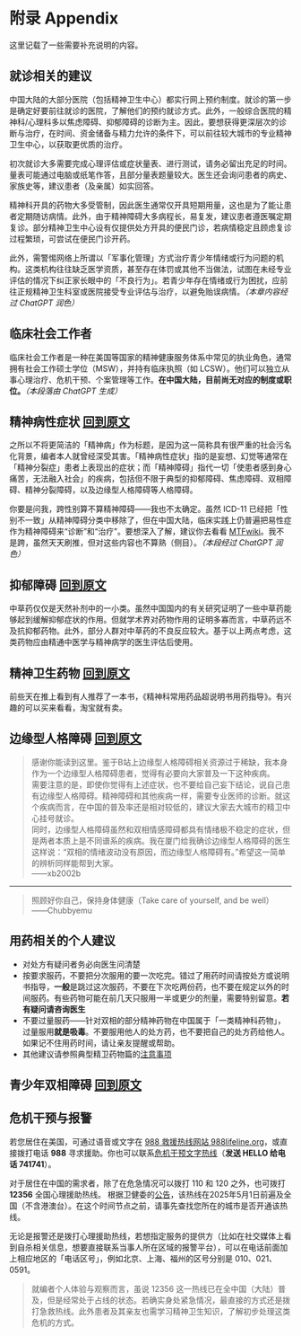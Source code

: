# 附录 Appendix

这里记载了一些需要补充说明的内容。

## 就诊相关的建议

中国大陆的大部分医院（包括精神卫生中心）都实行网上预约制度。就诊的第一步是确定好要前往就诊的医院，了解他们的预约就诊方式。此外，一般综合医院的精神科/心理科多以焦虑障碍、抑郁障碍的诊断为主。因此，要想获得更深层次的诊断与治疗，在时间、资金储备与精力允许的条件下，可以前往较大城市的专业精神卫生中心，以获取更优质的治疗。

初次就诊大多需要完成心理评估或症状量表、进行测试，请务必留出充足的时间。量表可能通过电脑或纸笔作答，且部分量表题量较大。医生还会询问患者的病史、家族史等，建议患者（及亲属）如实回答。

精神科开具的药物大多受管制，因此医生通常仅开具短期用量，这也是为了能让患者定期随访病情。此外，由于精神障碍大多病程长，易复发，建议患者遵医嘱定期复诊。部分精神卫生中心设有仅提供处方开具的便民门诊，若病情稳定且顾虑复诊过程繁琐，可尝试在便民门诊开药。

此外，需警惕网络上所谓以「军事化管理」方式治疗青少年情绪或行为问题的机构。这类机构往往缺乏医学资质，甚至存在体罚或其他不当做法，试图在未经专业评估的情况下纠正家长眼中的「不良行为」。若青少年存在情绪或行为困扰，应前往正规精神卫生科室或医院接受专业评估与治疗，以避免贻误病情。*（本章内容经过 ChatGPT 润色）*

## 临床社会工作者

临床社会工作者是一种在美国等国家的精神健康服务体系中常见的执业角色，通常拥有社会工作硕士学位（MSW），并持有临床执照（如 LCSW）。他们可以独立从事心理治疗、危机干预、个案管理等工作。**在中国大陆，目前尚无对应的制度或职位。***（本段落由 ChatGPT 生成）*

## 精神病性症状 [回到原文](./articles/Psychosis.md)

之所以不将更简洁的「精神病」作为标题，是因为这一简称具有很严重的社会污名化背景，编者本人就曾经深受其害。「精神病性症状」指的是妄想、幻觉等通常在「精神分裂症」患者上表现出的症状；而「精神障碍」指代一切「使患者感到身心痛苦，无法融入社会」的疾病，包括但不限于典型的抑郁障碍、焦虑障碍、双相障碍、精神分裂障碍，以及边缘型人格障碍等人格障碍。

你要是问我，跨性别算不算精神障碍——我也不太确定。虽然 ICD-11 已经把「性别不一致」从精神障碍分类中移除了，但在中国大陆，临床实践上仍普遍把易性症作为精神障碍来“诊断”和“治疗”。要想深入了解，建议你去看看 [MTFwiki](https://mtf.wiki/zh-cn/docs/psyco/overview/)。我不是跨，虽然天天刷推，但对这些内容也不算熟（侧目）。*（本段经过 ChatGPT 润色）*

## 抑郁障碍 [回到原文](./articles/Depression.md)

中草药仅仅是天然补剂中的一小类。虽然中国国内的有关研究证明了一些中草药能够起到缓解抑郁症状的作用。但就学术界对药物作用的证明多寡而言，中草药远不及抗抑郁药物。此外，部分人群对中草药的不良反应较大。基于以上两点考虑，这类药物应由精通中医学与精神病学的医生评估后使用。

## 精神卫生药物 [回到原文](./articles/Medications.md)

前些天在推上看到有人推荐了一本书，《精神科常用药品超说明书用药指导》。有兴趣的可以买来看看，淘宝就有卖。

## 边缘型人格障碍 [回到原文](./articles/BPD.md)

> 感谢你能读到这里。鉴于B站上边缘型人格障碍相关资源过于稀缺，我本身作为一个边缘型人格障碍患者，觉得有必要向大家普及一下这种疾病。  
> 需要注意的是，即使你觉得有上述症状，也不要给自己妄下结论，说自己患有边缘型人格障碍。精神障碍和其他疾病一样，需要专业医师的诊断。就这个疾病而言，在中国的普及率还是相对较低的，建议大家去大城市的精卫中心挂号就诊。  
> 同时，边缘型人格障碍虽然和双相情感障碍都具有情绪极不稳定的症状，但是两者本质上是不同谱系的疾病。我在厦门给我确诊边缘型人格障碍的医生这样说：“双相的情绪波动没有原因，而边缘型人格障碍有。”希望这一简单的辨析同样能帮到大家。  
>——xb2002b

---

> 照顾好你自己，保持身体健康（Take care of yourself, and be well）  
>——Chubbyemu

## 用药相关的个人建议

- 对处方有疑问者务必向医生问清楚
- 按要求服药，不要把分次服用的要一次吃完。错过了用药时间请按处方或说明书指导，**一般**是跳过这次服药，不要在下次吃两份药，也不要在规定以外的时间服药。有些药物可能在前几天只服用一半或更少的剂量，需要特别留意。**若有疑问请咨询医生**
- 不要过量服药——针对双相的部分精神药物在中国属于「一类精神科药物」，过量服用**就是吸毒**。不要服用他人的处方药，也不要把自己的处方药给他人。如果记不住用药时间，请让亲友提醒或帮助。
- 其他建议请参照典型精卫药物篇的[注意事项](./articles/Medications.md#一些注意事项)

## 青少年双相障碍 [回到原文](./articles/BD-Teens.md)

## 危机干预与报警

若您居住在美国，可通过语音或文字在 [988 救援热线网站 988lifeline.org](https://988lifeline.org/)，或直接拨打电话 **988** 寻求援助。你也可以联系[危机干预文字热线](https://www.crisistextline.org/)（**发送 HELLO 给电话 741741**）。

对于居住在中国的需求者，除了在危急情况可以拨打 110 和 120 之外，也可拨打 **12356** 全国心理援助热线。
根据卫健委的[公告](https://www.gov.cn/zhengce/zhengceku/202412/content_6994470.htm)，该热线在2025年5月1日前遍及全国（不含港澳台）。在这个时间节点之前，请事先查找您所在的城市是否开通该热线。

无论是报警还是拨打心理援助热线，若想指定服务的提供方（比如在社交媒体上看到自杀相关信息，想要直接联系当事人所在区域的报警平台），可以在电话前面加上相应地区的「电话区号」，例如北京、上海、福州的区号分别是 010、021、0591。

> 就编者个人体验与观察而言，虽说 12356 这一热线已在全中国（大陆）普及，但是经常处于占线的状态。若确实身处紧急情况，最直接的方式还是拨打急救热线。此外患者及其亲友也需学习精神卫生知识，了解初步处理这类危机的方式。

